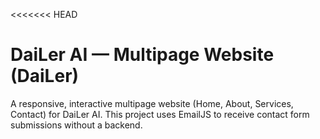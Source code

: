 <<<<<<< HEAD
# DaiLer AI — Multipage Website (DaiLer)

A responsive, interactive multipage website (Home, About, Services, Contact) for DaiLer AI.
This project uses EmailJS to receive contact form submissions without a backend.
